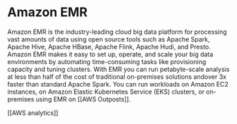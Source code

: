# Amazon EMR
Amazon EMR is the industry-leading cloud big data platform for processing vast amounts of data using open source tools such as Apache Spark, Apache Hive, Apache HBase, Apache Flink, Apache Hudi, and Presto. Amazon EMR makes it easy to set up, operate, and scale your big data environments by automating time-consuming tasks like provisioning capacity and tuning clusters. With EMR you can run petabyte-scale analysis at less than half of the cost of traditional on-premises solutions andover 3x  faster than standard Apache Spark. You can run workloads on Amazon EC2 instances, on Amazon Elastic Kubernetes Service (EKS) clusters, or on-premises using EMR on [[AWS Outposts]].


[[AWS analytics]]
